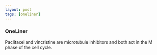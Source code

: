```yaml
---
layout: post
tags: [oneliner]
---
```



### OneLiner

Paclitaxel and vincristine are microtubule inhibitors and both act in the M phase of the cell cycle.
